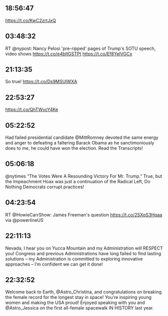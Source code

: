 ## 18:56:47
https://t.co/KwC2zrtJxQ
## 03:48:32
RT @nypost: Nancy Pelosi 'pre-ripped' pages of Trump's SOTU speech, video shows https://t.co/e4bItGSTPt https://t.co/Ef8YeIVGCx
## 21:13:35
So true! https://t.co/Ds9MSUlWXA
## 22:53:27
https://t.co/QhTWvcY4Ke
## 05:22:52
Had failed presidential candidate @MittRomney devoted the same energy and anger to defeating a faltering Barack Obama as he sanctimoniously does to me, he could have won the election. Read the Transcripts!
## 05:06:18
@nytimes “The Votes Were A Resounding Victory For Mr. Trump.” True, but the Impeachment Hoax was just a continuation of the Radical Left, Do Nothing Democrats corrupt practices!
## 04:23:54
RT @HowieCarrShow: James Freeman's question https://t.co/2SXqS3Hqaa via @powerlineUS
## 22:11:13
Nevada, I hear you on Yucca Mountain and my Administration will RESPECT you! Congress and previous Administrations have long failed to find lasting solutions – my Administration is committed to exploring innovative approaches – I’m confident we can get it done!
## 22:32:52
Welcome back to Earth, @Astro_Christina, and congratulations on breaking the female record for the longest stay in space! You’re inspiring young women and making the USA proud! Enjoyed speaking with you and @Astro_Jessica on the first all-female spacewalk IN HISTORY last year.
